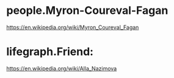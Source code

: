 # people.Myron-Coureval-Fagan
https://en.wikipedia.org/wiki/Myron_Coureval_Fagan 

# lifegraph.Friend:
https://en.wikipedia.org/wiki/Alla_Nazimova
